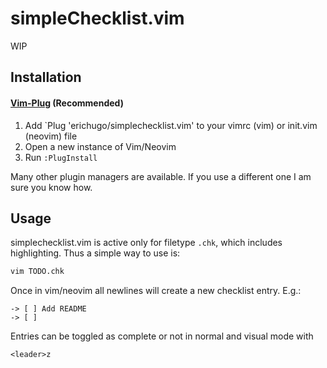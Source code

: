 # simpleChecklist.vim
WIP

## Installation

#### [Vim-Plug](https://github.com/junegunn/vim-plug) (Recommended)

1. Add `Plug 'erichugo/simplechecklist.vim' to your vimrc (vim) or init.vim (neovim) file
2. Open a new instance of Vim/Neovim
3. Run `:PlugInstall`

Many other plugin managers are available. If you use a different one I am sure you know how.

## Usage
simplechecklist.vim is active only for filetype `.chk`, which includes highlighting. Thus a simple way to use is:

``` bash
vim TODO.chk
```

Once in vim/neovim all newlines will create a new checklist entry. E.g.:
```
-> [ ] Add README
-> [ ] 
```

Entries can be toggled as complete or not in normal and visual mode with
``` vim
<leader>z
```

